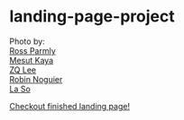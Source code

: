 # landing-page-project

Photo by:<br />
[Ross Parmly](https://unsplash.com/photos/rf6ywHVkrlY)<br />
[Mesut Kaya](https://unsplash.com/s/photos/travel)<br />
[ZQ Lee](https://unsplash.com/@zqlee)<br />
[Robin Noguier](https://unsplash.com/photos/sydwCr54rf0)<br />
[La So](https://unsplash.com/photos/vk4vjTNVrTg)

[Checkout finished landing page!](https://emilyphee.github.io/landing-page-project/)
